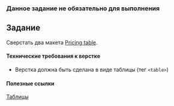### Данное задание не обязательно для выполнения

## Задание

Сверстать два макета [Pricing table](https://www.figma.com/file/eIsl45E8coX6WsWbKb5DtM/Pricing-Table?node-id=0%3A1).

#### Технические требования к верстке

- Верстка должна быть сделана в виде таблицы (тег `<table>`)

#### Полезные ссылки

[Таблицы](https://dan-it.gitlab.io/fe-book/programming_essentials/html_css/lesson10_tables_html5_css3/tables.html)
